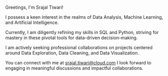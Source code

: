Greetings, I'm Srajal Tiwari!

I possess a keen interest in the realms of Data Analysis, Machine Learning, and Artificial Intelligence.

Currently, I am diligently refining my skills in SQL and Python, striving for mastery in these pivotal tools for data-driven decision-making.

I am actively seeking professional collaborations on projects centered around Data Exploration, Data Cleaning, and Data Visualization.

You can connect with me at srajal.tiwari@cloud.com I look forward to engaging in meaningful discussions and impactful collaborations.

